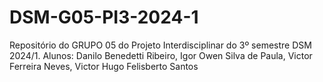 # DSM-G05-PI3-2024-1
Repositório do GRUPO 05 do Projeto Interdisciplinar do 3º semestre DSM 2024/1. Alunos: Danilo Benedetti Ribeiro, Igor Owen Silva de Paula, Victor Ferreira Neves, Victor Hugo Felisberto Santos
